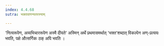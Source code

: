 ```yaml
---
index: 4.4.68
sutra: भक्तादणन्यतरस्याम्

---
```

'नित्यरूपेण, अव्यभिचाररूपेण अस्मै दीयते' अस्मिन् अर्थे प्रथमासमर्थात् 'भक्त'शब्दात् विकल्पेन अण्-प्रत्ययः भवति, पक्षे औत्सर्गिकः ठक् अपि भवति । 